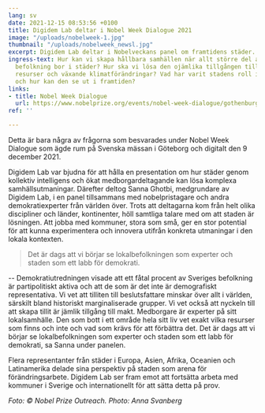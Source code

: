 ```yaml
---
lang: sv
date: 2021-12-15 08:53:56 +0100
title: Digidem Lab deltar i Nobel Week Dialogue 2021
image: "/uploads/nobelweek-1.jpg"
thumbnail: "/uploads/nobelweek_newsl.jpg"
excerpt: Digidem Lab deltar i Nobelveckans panel om framtidens städer.
ingress-text: Hur kan vi skapa hållbara samhällen när allt större del av världens
  befolkning bor i städer? Hur ska vi lösa den ojämlika tillgången till samhällets
  resurser och växande klimatförändringar? Vad har varit stadens roll i historien
  och hur kan den se ut i framtiden?
links:
- title: Nobel Week Dialogue
  url: https://www.nobelprize.org/events/nobel-week-dialogue/gothenburg-2021/
ref: ''

---
```

Detta är bara några av frågorna som besvarades under Nobel Week Dialogue som ägde rum på Svenska mässan i Göteborg och digitalt den 9 december 2021.

Digidem Lab var bjudna för att hålla en presentation om hur städer genom kollektiv intelligens och ökat medborgardeltagande kan lösa komplexa samhällsutmaningar. Därefter deltog Sanna Ghotbi, medgrundare av Digidem Lab, i en panel tillsammans med nobelpristagare och andra demokratiexperter från världen över. Trots att deltagarna kom från helt olika discipliner och länder, kontinenter, höll samtliga talare med om att staden är lösningen. Att jobba med kommuner, stora som små, ger en stor potential för att kunna experimentera och innovera utifrån konkreta utmaningar i den lokala kontexten.

> Det är dags att vi börjar se lokalbefolkningen som experter och staden som ett labb för demokrati.

-- Demokratiutredningen visade att ett fåtal procent av Sveriges befolkning är partipolitiskt aktiva och att de som är det inte är demografiskt representativa. Vi vet att tilliten till beslutsfattare minskar över allt i världen, särskilt bland historiskt marginaliserade grupper. Vi vet också att nyckeln till att skapa tillit är jämlik tillgång till makt. Medborgare är experter på sitt lokalsamhälle. Den som bott i ett område hela sitt liv vet exakt vilka resurser som finns och inte och vad som krävs för att förbättra det. Det är dags att vi börjar se lokalbefolkningen som experter och staden som ett labb för demokrati, sa Sanna under panelen.

Flera representanter från städer i Europa, Asien, Afrika, Oceanien och Latinamerika delade sina perspektiv på staden som arena för förändringsarbete. Digidem Lab ser fram emot att fortsätta arbeta med kommuner i Sverige och internationellt för att sätta detta på prov.

_Foto: © Nobel Prize Outreach. Photo: Anna Svanberg_